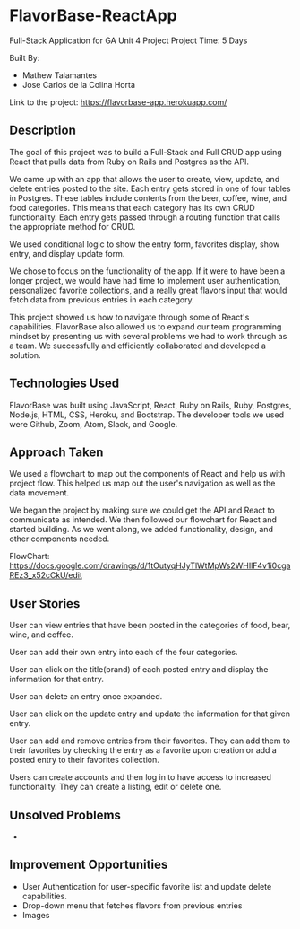 # FlavorBase-ReactApp
Full-Stack Application for GA Unit 4 Project
Project Time: 5 Days

Built By:
* Mathew Talamantes
* Jose Carlos de la Colina Horta

Link to the project: https://flavorbase-app.herokuapp.com/

## Description

The goal of this project was to build a Full-Stack and Full CRUD app using React that pulls data from Ruby on Rails and Postgres as the API.

We came up with an app that allows the user to create, view, update, and delete entries posted to the site. Each entry gets stored in one of four tables in Postgres. These tables include contents from the beer, coffee, wine, and food categories. This means that each category has its own CRUD functionality. Each entry gets passed through a routing function that calls the appropriate method for CRUD.

We used conditional logic to show the entry form, favorites display, show entry, and display update form.

We chose to focus on the functionality of the app. If it were to have been a longer project, we would have had time to implement user authentication, personalized favorite collections, and a really great flavors input that would fetch data from previous entries in each category.

This project showed us how to navigate through some of React's capabilities. FlavorBase also allowed us to expand our team programming mindset by presenting us with several problems we had to work through as a team. We successfully and efficiently collaborated and developed a solution.

## Technologies Used

FlavorBase was built using JavaScript, React, Ruby on Rails, Ruby, Postgres, Node.js, HTML, CSS, Heroku, and Bootstrap.
The developer tools we used were Github, Zoom, Atom, Slack, and Google.

## Approach Taken

We used a flowchart to map out the components of React and help us with project flow. This helped us map out the user's navigation as well as the data movement.

We began the project by making sure we could get the API and React to communicate as intended. We then followed our flowchart for React and started building. As we went along, we added functionality, design, and other components needed.

FlowChart: https://docs.google.com/drawings/d/1tOutyqHJyTlWtMpWs2WHIlF4v1i0cgaREz3_x52cCkU/edit


## User Stories
User can view entries that have been posted in the categories of food, bear, wine, and coffee.

User can add their own entry into each of the four categories.

User can click on the title(brand) of each posted entry and display the information for that entry.

User can delete an entry once expanded.

User can click on the update entry and update the information for that given entry.

User can add and remove entries from their favorites. They can add them to their favorites by checking the entry as a favorite upon creation or add a posted entry to their favorites collection.

Users can create accounts and then log in to have access to increased functionality.  They can create a listing, edit or delete one.  

## Unsolved Problems
  *

## Improvement Opportunities
  * User Authentication for user-specific favorite list and update delete capabilities.
  * Drop-down menu that fetches flavors from previous entries
  * Images
